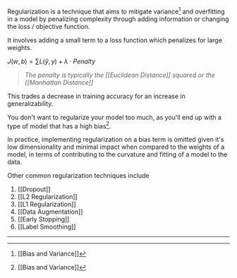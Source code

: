 Regularization is a technique that aims to mitigate variance[^1] and overfitting in a model by penalizing complexity through adding information or changing the loss / objective function.

It involves adding a small term to a loss function which penalizes for large weights.

$J(w,b) = \sum L(\hat{y}, y) + \lambda \cdot Penalty$

>*The penalty is typically the [[Euclidean Distance]] squared or the [[Manhattan Distance]]*

This trades a decrease in training accuracy for an increase in generalizability.

You don't want to regularize your model too much, as you'll end up with a type of model that has a high bias[^1].

In practice, implementing regularization on a bias term is omitted given it's low dimensionality and minimal impact when compared to the weights of a model, in terms of contributing to the curvature and fitting of a model to the data.

Other common regularization techniques include
1. [[Dropout]]
2. [[L2 Regularization]]
3. [[L1 Regularization]]
4. [[Data Augmentation]]
5. [[Early Stopping]]
6. [[Label Smoothing]]


---
[^1]: [[Bias and Variance]]